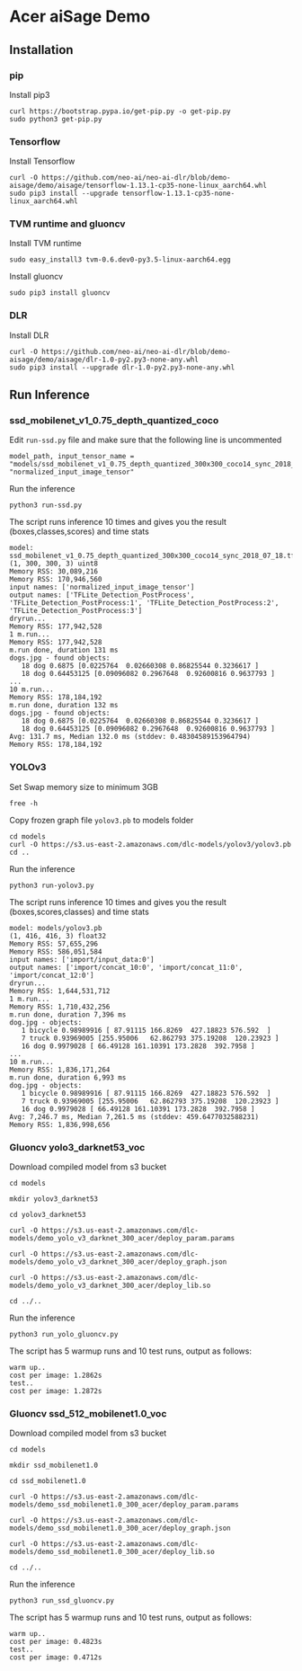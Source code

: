 # Acer aiSage Demo

## Installation

### pip
Install pip3
```
curl https://bootstrap.pypa.io/get-pip.py -o get-pip.py
sudo python3 get-pip.py
```

### Tensorflow
Install Tensorflow
```
curl -O https://github.com/neo-ai/neo-ai-dlr/blob/demo-aisage/demo/aisage/tensorflow-1.13.1-cp35-none-linux_aarch64.whl
sudo pip3 install --upgrade tensorflow-1.13.1-cp35-none-linux_aarch64.whl
```

### TVM runtime and gluoncv
Install TVM runtime
```
sudo easy_install3 tvm-0.6.dev0-py3.5-linux-aarch64.egg
```

Install gluoncv
```
sudo pip3 install gluoncv
```

### DLR
Install DLR
```
curl -O https://github.com/neo-ai/neo-ai-dlr/blob/demo-aisage/demo/aisage/dlr-1.0-py2.py3-none-any.whl
sudo pip3 install --upgrade dlr-1.0-py2.py3-none-any.whl
```

## Run Inference

### ssd_mobilenet_v1_0.75_depth_quantized_coco
Edit `run-ssd.py` file and make sure that the following line is uncommented
```
model_path, input_tensor_name = "models/ssd_mobilenet_v1_0.75_depth_quantized_300x300_coco14_sync_2018_07_18.tflite", "normalized_input_image_tensor"
```
Run the inference
```
python3 run-ssd.py
```
The script runs inference 10 times and gives you the result (boxes,classes,scores) and time stats
```
model: ssd_mobilenet_v1_0.75_depth_quantized_300x300_coco14_sync_2018_07_18.tflite
(1, 300, 300, 3) uint8
Memory RSS: 30,089,216
Memory RSS: 170,946,560
input names: ['normalized_input_image_tensor']
output names: ['TFLite_Detection_PostProcess', 'TFLite_Detection_PostProcess:1', 'TFLite_Detection_PostProcess:2', 'TFLite_Detection_PostProcess:3']
dryrun...
Memory RSS: 177,942,528
1 m.run...
Memory RSS: 177,942,528
m.run done, duration 131 ms
dogs.jpg - found objects:
   18 dog 0.6875 [0.0225764  0.02660308 0.86825544 0.3236617 ]
   18 dog 0.64453125 [0.09096082 0.2967648  0.92600816 0.9637793 ]
...
10 m.run...
Memory RSS: 178,184,192
m.run done, duration 132 ms
dogs.jpg - found objects:
   18 dog 0.6875 [0.0225764  0.02660308 0.86825544 0.3236617 ]
   18 dog 0.64453125 [0.09096082 0.2967648  0.92600816 0.9637793 ]
Avg: 131.7 ms, Median 132.0 ms (stddev: 0.48304589153964794)
Memory RSS: 178,184,192
```

### YOLOv3
Set Swap memory size to minimum 3GB
```
free -h
```
Copy frozen graph file `yolov3.pb` to models folder
```
cd models
curl -O https://s3.us-east-2.amazonaws.com/dlc-models/yolov3/yolov3.pb
cd ..
```
Run the inference
```
python3 run-yolov3.py
```
The script runs inference 10 times and gives you the result (boxes,scores,classes) and time stats
```
model: models/yolov3.pb
(1, 416, 416, 3) float32
Memory RSS: 57,655,296
Memory RSS: 586,051,584
input names: ['import/input_data:0']
output names: ['import/concat_10:0', 'import/concat_11:0', 'import/concat_12:0']
dryrun...
Memory RSS: 1,644,531,712
1 m.run...
Memory RSS: 1,710,432,256
m.run done, duration 7,396 ms
dog.jpg - objects:
   1 bicycle 0.98989916 [ 87.91115 166.8269  427.18823 576.592  ]
   7 truck 0.93969005 [255.95006   62.862793 375.19208  120.23923 ]
   16 dog 0.9979028 [ 66.49128 161.10391 173.2828  392.7958 ]
...
10 m.run...
Memory RSS: 1,836,171,264
m.run done, duration 6,993 ms
dog.jpg - objects:
   1 bicycle 0.98989916 [ 87.91115 166.8269  427.18823 576.592  ]
   7 truck 0.93969005 [255.95006   62.862793 375.19208  120.23923 ]
   16 dog 0.9979028 [ 66.49128 161.10391 173.2828  392.7958 ]
Avg: 7,246.7 ms, Median 7,261.5 ms (stddev: 459.6477032588231)
Memory RSS: 1,836,998,656
```

### Gluoncv yolo3_darknet53_voc
Download compiled model from s3 bucket
```
cd models

mkdir yolov3_darknet53

cd yolov3_darknet53

curl -O https://s3.us-east-2.amazonaws.com/dlc-models/demo_yolo_v3_darknet_300_acer/deploy_param.params

curl -O https://s3.us-east-2.amazonaws.com/dlc-models/demo_yolo_v3_darknet_300_acer/deploy_graph.json

curl -O https://s3.us-east-2.amazonaws.com/dlc-models/demo_yolo_v3_darknet_300_acer/deploy_lib.so

cd ../..
```

Run the inference
```
python3 run_yolo_gluoncv.py
```
The script has 5 warmup runs and 10 test runs, output as follows:
```
warm up..
cost per image: 1.2862s
test..
cost per image: 1.2872s
```
### Gluoncv ssd_512_mobilenet1.0_voc
Download compiled model from s3 bucket
```
cd models

mkdir ssd_mobilenet1.0

cd ssd_mobilenet1.0

curl -O https://s3.us-east-2.amazonaws.com/dlc-models/demo_ssd_mobilenet1.0_300_acer/deploy_param.params

curl -O https://s3.us-east-2.amazonaws.com/dlc-models/demo_ssd_mobilenet1.0_300_acer/deploy_graph.json

curl -O https://s3.us-east-2.amazonaws.com/dlc-models/demo_ssd_mobilenet1.0_300_acer/deploy_lib.so

cd ../..
```

Run the inference
```
python3 run_ssd_gluoncv.py
```
The script has 5 warmup runs and 10 test runs, output as follows:
```
warm up..
cost per image: 0.4823s
test..
cost per image: 0.4712s
```
